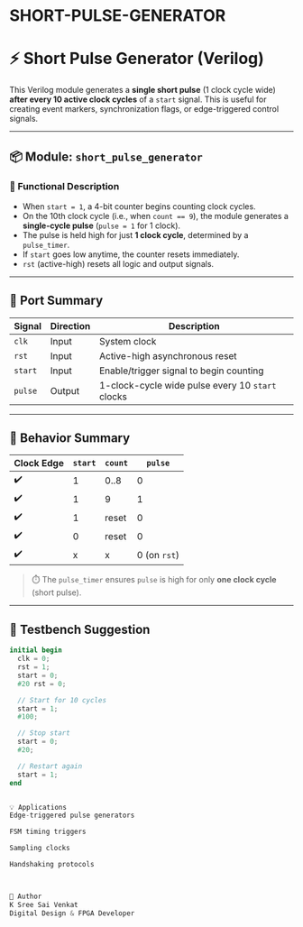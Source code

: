 # SHORT-PULSE-GENERATOR

# ⚡ Short Pulse Generator (Verilog)

This Verilog module generates a **single short pulse** (1 clock cycle wide) **after every 10 active clock cycles** of a `start` signal. This is useful for creating event markers, synchronization flags, or edge-triggered control signals.

---

## 📦 Module: `short_pulse_generator`

### 🧠 Functional Description

- When `start = 1`, a 4-bit counter begins counting clock cycles.
- On the 10th clock cycle (i.e., when `count == 9`), the module generates a **single-cycle pulse** (`pulse = 1` for 1 clock).
- The pulse is held high for just **1 clock cycle**, determined by a `pulse_timer`.
- If `start` goes low anytime, the counter resets immediately.
- `rst` (active-high) resets all logic and output signals.

---

## 🔗 Port Summary

| Signal     | Direction | Description                                     |
|------------|-----------|-------------------------------------------------|
| `clk`      | Input     | System clock                                    |
| `rst`      | Input     | Active-high asynchronous reset                  |
| `start`    | Input     | Enable/trigger signal to begin counting         |
| `pulse`    | Output    | 1-clock-cycle wide pulse every 10 `start` clocks|

---

## 🧮 Behavior Summary

| Clock Edge | `start` | `count` | `pulse` |
|------------|---------|---------|---------|
| ✔️         | 1       | 0..8    | 0       |
| ✔️         | 1       | 9       | 1       |
| ✔️         | 1       | reset   | 0       |
| ✔️         | 0       | reset   | 0       |
| ✔️         | x       | x       | 0 (on `rst`) |

> ⏱️ The `pulse_timer` ensures `pulse` is high for only **one clock cycle** (short pulse).

---

## 🧪 Testbench Suggestion

```verilog
initial begin
  clk = 0;
  rst = 1;
  start = 0;
  #20 rst = 0;

  // Start for 10 cycles
  start = 1;
  #100;

  // Stop start
  start = 0;
  #20;

  // Restart again
  start = 1;
end


💡 Applications
Edge-triggered pulse generators

FSM timing triggers

Sampling clocks

Handshaking protocols



👤 Author
K Sree Sai Venkat
Digital Design & FPGA Developer

